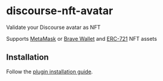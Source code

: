 # discourse-nft-avatar

Validate your Discourse avatar as NFT

Supports [MetaMask](https://metamask.io/) or [Brave Wallet](https://brave.com/wallet/) and [ERC-721](https://ethereum.org/en/developers/docs/standards/tokens/erc-721/) NFT assets

## Installation

Follow the [plugin installation guide](https://meta.discourse.org/t/install-a-plugin/19157).
